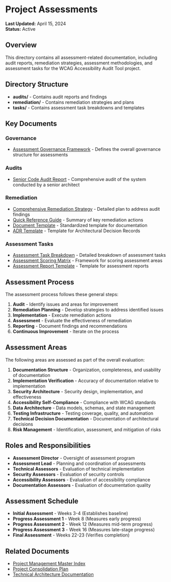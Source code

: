 # Project Assessments

**Last Updated:** April 15, 2024  
**Status:** Active  

## Overview

This directory contains all assessment-related documentation, including audit reports, remediation strategies, assessment methodologies, and assessment tasks for the WCAG Accessibility Audit Tool project.

## Directory Structure

- **audits/** - Contains audit reports and findings
- **remediation/** - Contains remediation strategies and plans
- **tasks/** - Contains assessment task breakdowns and templates

## Key Documents

### Governance

- [Assessment Governance Framework](./assessment-governance.md) - Defines the overall governance structure for assessments

### Audits

- [Senior Code Audit Report](./audits/2024-04-15-senior-code-audit-report.md) - Comprehensive audit of the system conducted by a senior architect

### Remediation

- [Comprehensive Remediation Strategy](./remediation/2024-04-15-comprehensive-remediation-strategy.md) - Detailed plan to address audit findings
- [Quick Reference Guide](./remediation/quick-reference-guide.md) - Summary of key remediation actions
- [Document Template](./remediation/document-template.md) - Standardized template for documentation
- [ADR Template](./remediation/adr-template.md) - Template for Architectural Decision Records

### Assessment Tasks

- [Assessment Task Breakdown](./tasks/assessment-task-breakdown.md) - Detailed breakdown of assessment tasks
- [Assessment Scoring Matrix](./tasks/assessment-scoring-matrix.md) - Framework for scoring assessment areas
- [Assessment Report Template](./tasks/assessment-report-template.md) - Template for assessment reports

## Assessment Process

The assessment process follows these general steps:

1. **Audit** - Identify issues and areas for improvement
2. **Remediation Planning** - Develop strategies to address identified issues
3. **Implementation** - Execute remediation actions
4. **Assessment** - Evaluate the effectiveness of remediation
5. **Reporting** - Document findings and recommendations
6. **Continuous Improvement** - Iterate on the process

## Assessment Areas

The following areas are assessed as part of the overall evaluation:

1. **Documentation Structure** - Organization, completeness, and usability of documentation
2. **Implementation Verification** - Accuracy of documentation relative to implementation
3. **Security Architecture** - Security design, implementation, and effectiveness
4. **Accessibility Self-Compliance** - Compliance with WCAG standards
5. **Data Architecture** - Data models, schemas, and state management
6. **Testing Infrastructure** - Testing coverage, quality, and automation
7. **Technical Decision Documentation** - Documentation of architectural decisions
8. **Risk Management** - Identification, assessment, and mitigation of risks

## Roles and Responsibilities

- **Assessment Director** - Oversight of assessment program
- **Assessment Lead** - Planning and coordination of assessments
- **Technical Assessors** - Evaluation of technical implementation
- **Security Assessors** - Evaluation of security controls
- **Accessibility Assessors** - Evaluation of accessibility compliance
- **Documentation Assessors** - Evaluation of documentation quality

## Assessment Schedule

- **Initial Assessment** - Weeks 3-4 (Establishes baseline)
- **Progress Assessment 1** - Week 8 (Measures early progress)
- **Progress Assessment 2** - Week 12 (Measures mid-term progress)
- **Progress Assessment 3** - Week 16 (Measures late-stage progress)
- **Final Assessment** - Weeks 22-23 (Verifies completion)

## Related Documents

- [Project Management Master Index](../MASTER_INDEX.md)
- [Project Consolidation Plan](../CONSOLIDATION_PLAN.md)
- [Technical Architecture Documentation](../technical/architecture/system_architecture.md)